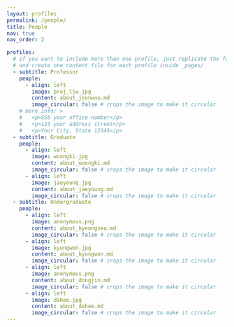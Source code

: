 ```yaml
---
layout: profiles
permalink: /people/
title: People
nav: true
nav_order: 2 

profiles:
  # if you want to include more than one profile, just replicate the following block
  # and create one content file for each profile inside _pages/
  - subtitle: Professor
    people:
      - align: left
        image: proj_ljw.jpg
        content: about_joonwoo.md
        image_circular: false # crops the image to make it circular
    # more_info: >
    #   <p>555 your office number</p>
    #   <p>123 your address street</p>
    #   <p>Your City, State 12345</p>
  - subtitle: Graduate
    people:
      - align: left
        image: woongki.jpg
        content: about_woongki.md
        image_circular: false # crops the image to make it circular
      - align: left
        image: jaeyoung.jpg
        content: about_jaeyoung.md
        image_circular: false # crops the image to make it circular
  - subtitle: Undergraduate
    people:
      - align: left
        image: anonymous.png
        content: about_byeongseo.md
        image_circular: false # crops the image to make it circular
      - align: left
        image: kyungwon.jpg
        content: about_kyungwon.md
        image_circular: false # crops the image to make it circular
      - align: left
        image: anonymous.png
        content: about_dongjin.md
        image_circular: false # crops the image to make it circular
      - align: left
        image: dahee.jpg
        content: about_dahee.md
        image_circular: false # crops the image to make it circular
---
```

